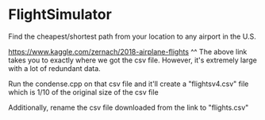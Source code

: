 # FlightSimulator
Find the cheapest/shortest path from your location to any airport in the U.S.

https://www.kaggle.com/zernach/2018-airplane-flights
^^
The above link takes you to exactly where we got the csv file. However, it's extremely large with a lot of redundant data. 

Run the condense.cpp on that csv file and it'll create a "flightsv4.csv" file which is 1/10 of the original size of the csv file

Additionally, rename the csv file downloaded from the link to "flights.csv"
